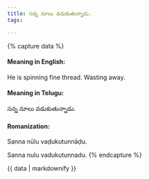 ```yaml
---
title: సన్న నూలు వడుకుతున్నాడు.
tags:

---
```


{% capture data %}
#### Meaning in English:
He is spinning fine thread.
Wasting away.

#### Meaning in Telugu:
సన్న నూలు వడుకుతున్నాడు.

#### Romanization:
Sanna nūlu vaḍukutunnāḍu.

Sanna nulu vadukutunnadu.
{% endcapture %}

{{ data | markdownify }}


